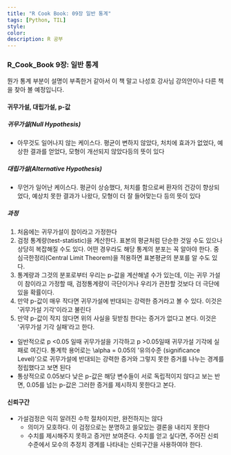 ```yaml
---
title: "R Cook Book: 09장 일반 통계"
tags: [Python, TIL]
style:
color:
description: R 공부
---
```


### R_Cook_Book 9장: 일반 통계

뭔가 통계 부분이 설명이 부족한거 같아서 이 책 말고 나성호 강사님 강의안이나 다른 책을 찾아 볼 
예정입니다.

#### 귀무가설, 대립가설, p-값

##### 귀무가설(Null Hypothesis)

- 아무것도 일어나지 않는 케이스다. 평균이 변하지 않았다, 처치에 효과가 없었다, 예상한 결과를 얻었다, 모형이 개선되지 않았다등의 뜻이 있다

##### 대립가설(Alternative Hypothesis)

- 무언가 일어난 케이스다. 평균이 상승했다, 처치를 함으로써 환자의 건강이 향상되었다, 예상치 못한 결과가 나왔다, 모형이 더 잘 들어맞는다 등의 뜻이 있다

##### 과정

1. 처음에는 귀무가설이 참이라고 가정한다
2. 검정 통계량(test-statistic)을 계산한다. 표본의 평균처럼 단순한 것일 수도 있으나 상당히 복잡해질 수도 있다. 어떤 경우라도 해당 통계의 분포는 꼭 알아야 한다. 중심극한정리(Central Limit Theorem)을 적용하면 표본평균의 분포를 알 수도 있다.
3. 통계량과 그것의 분포로부터 우리는 p-값을 계산해낼 수가 있는데, 이는 귀무 가설이 참이라고 가정할 때, 검정통계량이 극단이거나 우리가 관찬할 것보다 더 극단에 있을 확률이다.
4. 만약 p-값이 매우 작다면 귀무가설에 반대되는 강력한 증거라고 볼 수 있다. 이것은 '귀무가설 기각'이라고 불린다
5. 만약 p-값이 작지 않다면 위의 사실을 뒷받침 한다는 증거가 없다고 본다. 이것은 '귀무가설 기각 
   실패'라고 한다.

- 일반적으로 p <0.05 일때 귀무가설을 기각하고 p >0.05일때 귀무가설 기각에 실패로 여긴다. 
  통계학 용어로는 \alpha = 0.05의 '유의수준 (significance Level)'으로 귀무가설에 반대되는 강력한 증거와 그렇지 못한 증거를 나누는 경계를 정립했다고 보면 된다
- 통상적으로 0.05보다 낮은 p-값은 해당 변수들이 서로 독립적이지 않다고 보는 반면, 0.05를 넘는 p-값은 그러한 증거를 제시하지 못한다고 본다.

#### 신뢰구간

- 가설검정은 익히 알려진 수학 절차이지만, 완전하지는 않다
  - 의미가 모호하다. 이 검정으로는 분명하고 쓸모있는 결론을 내리지 못한다
  - 수치를 제시해주지 못하고 증거만 보여준다. 수치를 얻고 싶다면, 주어진 신뢰 수준에서 모수의 추정치 경계를 나타내는 신뢰구간을 사용하여야 한다.